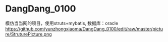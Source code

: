 ﻿# DangDang_0100
模仿当当网的项目，使用struts+mybatis,
数据库：oracle
https://github.com/yunzhongxiaoma/DangDang_0100/edit/raw/master/picture/StruturePicture.png
